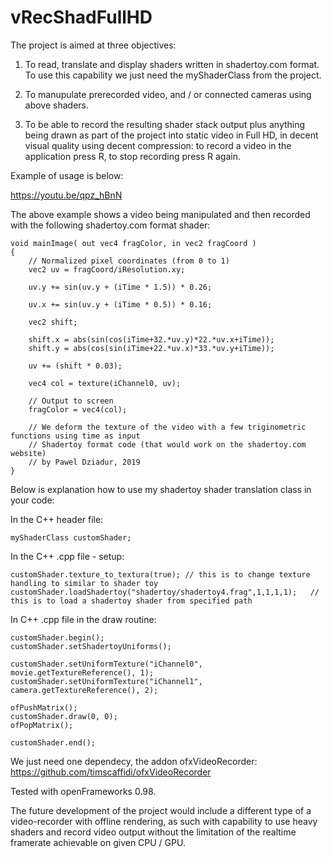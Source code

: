 # vRecShadFullHD

The project is aimed at three objectives:

1) To read, translate and display shaders written in shadertoy.com format. To use this capability we just need the myShaderClass from the project.

2) To manupulate prerecorded video, and / or connected cameras using above shaders. 

3) To be able to record the resulting shader stack output plus anything being drawn as part of the project into static video in Full HD, in decent visual quality using decent compression: to record a video in the application press R, to stop recording press R again.

Example of usage is below:

https://youtu.be/qpz_hBnN

The above example shows a video being manipulated and then recorded with the following shadertoy.com format shader:

    void mainImage( out vec4 fragColor, in vec2 fragCoord )
    {
        // Normalized pixel coordinates (from 0 to 1)
        vec2 uv = fragCoord/iResolution.xy;

        uv.y += sin(uv.y + (iTime * 1.5)) * 0.26;

        uv.x += sin(uv.y + (iTime * 0.5)) * 0.16;

        vec2 shift;

        shift.x = abs(sin(cos(iTime+32.*uv.y)*22.*uv.x+iTime));
        shift.y = abs(cos(sin(iTime+22.*uv.x)*33.*uv.y+iTime));

        uv += (shift * 0.03);

        vec4 col = texture(iChannel0, uv);

        // Output to screen
        fragColor = vec4(col);

        // We deform the texture of the video with a few triginometric functions using time as input
        // Shadertoy format code (that would work on the shadertoy.com website)
        // by Pawel Dziadur, 2019
    }


Below is explanation how to use my shadertoy shader translation class in your code:

In the C++ header file:

    myShaderClass customShader;

In the C++ .cpp file - setup:

    customShader.texture_to_textura(true); // this is to change texture handling to similar to shader toy 
    customShader.loadShadertoy("shadertoy/shadertoy4.frag",1,1,1,1);   // this is to load a shadertoy shader from specified path

In C++ .cpp file in the draw routine:

    customShader.begin();
    customShader.setShadertoyUniforms();
    
    customShader.setUniformTexture("iChannel0", movie.getTextureReference(), 1);
    customShader.setUniformTexture("iChannel1", camera.getTextureReference(), 2);
    
    ofPushMatrix();
    customShader.draw(0, 0);
    ofPopMatrix();
    
    customShader.end();

We just need one dependecy, the addon ofxVideoRecorder: https://github.com/timscaffidi/ofxVideoRecorder

Tested with openFrameworks 0.98.

The future development of the project would include a different type of a video-recorder with offline rendering, as such with capability to use heavy shaders and record video output without the limitation of the realtime framerate achievable on given CPU / GPU.
